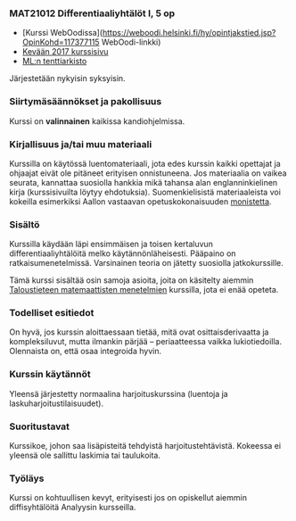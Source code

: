 ### MAT21012 Differentiaaliyhtälöt I, 5 op

* [Kurssi WebOodissa](https://weboodi.helsinki.fi/hy/opintjakstied.jsp?OpinKohd=117377115 WebOodi-linkki)
* [Kevään 2017 kurssisivu](http://wiki.helsinki.fi/pages/viewpage.action?pageId=197658128)
* [ML:n tenttiarkisto](http://wiki.helsinki.fi/pages/viewpage.action?pageId=105163102)

Järjestetään nykyisin syksyisin.

### Siirtymäsäännökset ja pakollisuus

Kurssi on **valinnainen** kaikissa kandiohjelmissa.

### Kirjallisuus ja/tai muu materiaali

Kurssilla on käytössä luentomateriaali, jota edes kurssin kaikki opettajat ja ohjaajat eivät ole pitäneet erityisen onnistuneena. Jos materiaalia on vaikea seurata, kannattaa suosiolla hankkia mikä tahansa alan englanninkielinen kirja (kurssisivuilta löytyy ehdotuksia). Suomenkielisistä materiaaleista voi kokeilla esimerkiksi Aallon vastaavan opetuskokonaisuuden [monistetta](http://math.aalto.fi/~jmalinen/MyPSFilesInWeb/DiffEqPruju.pdf).

### Sisältö

Kurssilla käydään läpi ensimmäisen ja toisen kertaluvun differentiaaliyhtälöitä melko käytännönläheisesti. Pääpaino on ratkaisumenetelmissä. Varsinainen teoria on jätetty suosiolla jatkokurssille.

Tämä kurssi sisältää osin samoja asioita, joita on käsitelty aiemmin [Taloustieteen matemaattisten menetelmien](https://varjo.ktto.fi/taloustieteen-matemaattiset-menetelmat) kurssilla, jota ei enää opeteta.

### Todelliset esitiedot

On hyvä, jos kurssin aloittaessaan tietää, mitä ovat osittaisderivaatta ja kompleksiluvut, mutta ilmankin pärjää – periaatteessa vaikka lukiotiedoilla. Olennaista on, että osaa integroida hyvin.

### Kurssin käytännöt

Yleensä järjestetty normaalina harjoituskurssina (luentoja ja laskuharjoitustilaisuudet).

### Suoritustavat

Kurssikoe, johon saa lisäpisteitä tehdyistä harjoitustehtävistä. Kokeessa ei yleensä ole sallittu laskimia tai taulukoita.

### Työläys

Kurssi on kohtuullisen kevyt, erityisesti jos on opiskellut aiemmin diffisyhtälöitä Analyysin kursseilla.